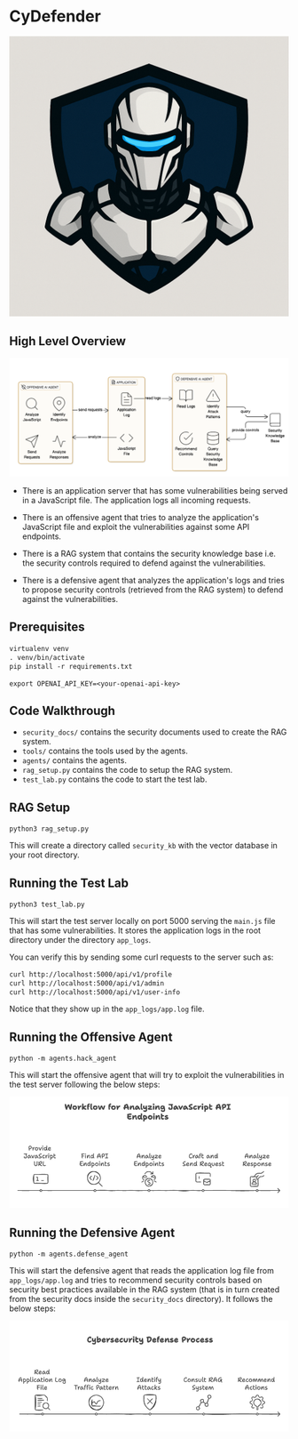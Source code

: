 # CyDefender

![CyDefender](./images/CyDefender.png)

## High Level Overview

![high-level-overview](./images/arch.png)

* There is an application server that has some vulnerabilities being served in a JavaScript file. The application logs all incoming requests.

* There is an offensive agent that tries to analyze the application's JavaScript file and exploit the vulnerabilities against some API endpoints.

* There is a RAG system that contains the security knowledge base i.e. the security controls required to defend against the vulnerabilities.

* There is a defensive agent that analyzes the application's logs and tries to propose security controls (retrieved from the RAG system) to defend against the vulnerabilities.

## Prerequisites

```
virtualenv venv
. venv/bin/activate
pip install -r requirements.txt
```

`export OPENAI_API_KEY=<your-openai-api-key>`

## Code Walkthrough

* `security_docs/` contains the security documents used to create the RAG system.
* `tools/` contains the tools used by the agents.
* `agents/` contains the agents.
* `rag_setup.py` contains the code to setup the RAG system.
* `test_lab.py` contains the code to start the test lab.


## RAG Setup

```
python3 rag_setup.py
```
This will create a directory called `security_kb` with the vector database in your root directory.

## Running the Test Lab

```
python3 test_lab.py
```
This will start the test server locally on port 5000 serving the `main.js` file that has some vulnerabilities. It stores the application logs in the root directory under the directory `app_logs`.

You can verify this by sending some curl requests to the server such as:
```
curl http://localhost:5000/api/v1/profile
curl http://localhost:5000/api/v1/admin
curl http://localhost:5000/api/v1/user-info
```
Notice that they show up in the `app_logs/app.log` file.

## Running the Offensive Agent

```
python -m agents.hack_agent
```
This will start the offensive agent that will try to exploit the vulnerabilities in the test server following the below steps:

![js-analyzer](./images/jsanalyzer.png)

## Running the Defensive Agent

```
python -m agents.defense_agent
```
This will start the defensive agent that reads the application log file from `app_logs/app.log` and tries to recommend security controls based on security best practices available in the RAG system (that is in turn created from the security docs inside the `security_docs` directory). It follows the below steps:

![defense-agent](./images/defenseagent.png)
